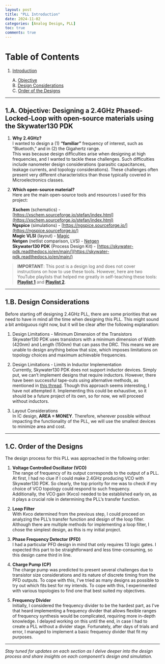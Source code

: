```yaml
---
layout: post
title: "PLL Introduction"
date: 2024-11-02
categories: [Analog Design, PLL]
toc: true
comments: true
---
```


# Table of Contents

1. [Introduction](#1a-objective-designing-a-24ghz-phased-locked-loop-with-open-source-materials-using-the-skywater130-pdk)

   A. [Objective](#1a-objective-designing-a-24ghz-phased-locked-loop-with-open-source-materials-using-the-skywater130-pdk)  
   B. [Design Considerations](#1b-design-considerations)  
   C. [Order of the Designs](#1c-order-of-the-designs)  

---

## 1.A. Objective: Designing a 2.4GHz Phased-Locked-Loop with open-source materials using the Skywater130 PDK

1. **Why 2.4GHz?**  
I wanted to design a (1) **“familiar”** frequency of interest, such as “Bluetooth,” and in (2) the Gigahertz range.  
This was because design difficulties arise when designing at high frequencies, and I wanted to tackle these challenges. Such difficulties include nanometer design considerations (parasitic capacitances, leakage currents, and topology considerations). These challenges often present very different characteristics than those typically covered in Microelectronics classes.  
  
2. **Which open-source material?**  
Here are the main open-source tools and resources I used for this project:

    **Xschem** (schematics) - [https://xschem.sourceforge.io/stefan/index.html](https://xschem.sourceforge.io/stefan/index.html)  
    **Ngspice** (simulations) - [https://ngspice.sourceforge.io/](https://ngspice.sourceforge.io/)  
    **Magic VLSI** (layout) - <a href="http://opencircuitdesign.com/magic/" data-proofer-ignore>Magic</a>  
    **Netgen** (netlist comparison, LVS) - <a href="http://opencircuitdesign.com/netgen/" data-proofer-ignore>Netgen</a>  
    **Skywater130 PDK** (Process Design Kit) - [https://skywater-pdk.readthedocs.io/en/main/](https://skywater-pdk.readthedocs.io/en/main/)


> **IMPORTANT**: This post is a design log and does not cover instructions on how to use these tools. However, here are two YouTube playlists that helped me greatly in self-teaching these tools: **[Playlist 1](https://www.youtube.com/playlist?list=PLgsDG5BJZpBTEUaxjfvYUiMPpUPU_vQpr)** and **[Playlist 2](https://www.youtube.com/watch?v=bYbkz8FXnsQ)**.

---

## 1.B. Design Considerations

Before starting off designing 2.4GHz PLL, there are some priorities that we need to have in mind all the time when designing this PLL. This might sound a bit ambiguous right now, but it will be clear after the following explanation:

  1. Design Limitations - Minimum Dimension of the Transistors  
  Skywater130 PDK uses transistors with a minimum dimension of Width (420nm) and Length (150nm) that can pass the DRC. This means we are unable to design anything below that size, which imposes limitations on topology choices and maximum achievable frequencies.

  2. Design Limitations - Limits in Inductor Implementation  
  Currently, Skywater130 PDK does not support inductor devices. Simply put, we can’t implement designs that require inductors. However, there have been successful tape-outs using alternative methods, as mentioned in [this thread](#). Though this approach seems interesting, I have not attempted it. Implementing this could be exhaustive, so it should be a future project of its own, so for now, we will proceed without inductors.

  3. Layout Considerations  
  In IC design, **AREA = MONEY**. Therefore, wherever possible without impacting the functionality of the PLL, we will use the smallest devices to minimize area and cost.

---

## 1.C. Order of the Designs

The design process for this PLL was approached in the following order:

1. **Voltage Controlled Oscillator (VCO)**  
   The range of frequency of its output corresponds to the output of a PLL. At first, I had no clue if I could make 2.4GHz producing VCO with Skywater130 PDK. So clearly, the top priority for me was to check if my choice of VCO topology could respond to such frequency.  
   Additionally, the VCO gain (Kvco) needed to be established early on, as it plays a crucial role in determining the PLL’s transfer function.

2. **Loop Filter**  
   With Kvco determined from the previous step, I could proceed on analyzing the PLL’s transfer function and design of the loop filter. Although there are multiple methods for implementing a loop filter, I chose the simplest design, as this is my initial project.

3. **Phase Frequency Detector (PFD)**  
   I had a particular PFD design in mind that only requires 13 logic gates. I expected this part to be straightforward and less time-consuming, so this design came third in line.

4. **Charge Pump (CP)**  
   The charge pump was predicted to present several challenges due to transistor size considerations and its nature of discrete timing from the PFD outputs. To cope with this, I’ve tried as many designs as possible to try out which fits best for my intends. To cope with this, I experimented with various topologies to find one that best suited my objectives.

5. **Frequency Divider**  
   Initially, I considered the frequency divider to be the hardest part, as I’ve that heard implementing a frequency divider that allows flexible ranges of frequency synthesis would be complicated, requiring more in-depth knowledge. I delayed working on this until the end, in case I had to create a PLL without a divider stage. Fortunately, after days of trials and error, I managed to implement a basic frequency divider that fit my purposes.

---

*Stay tuned for updates on each section as I delve deeper into the design process and share insights on each component’s design and simulation.*
